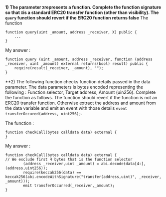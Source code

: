 **1) The parameter `X`represents a function. Complete the function signature so that `X`is a standard ERC20 transfer function (other than visibility). The `query` function should revert if the ERC20 function returns false**
The function 
```solidity
function query(uint _amount, address _receiver, X) public {
	...
}
```
My answer :
```solidity
function query (uint _amount, address _receiver, function (address _receiver, uint _amount) external returns(bool) result) public {
    require(result(_receiver, _amount), "");
}
```

**2) The following function checks function details passed in the data parameter. The data parameters is bytes encoded representing the following : Function selector, Target address, Amount (uin256). Complete the function as follows. The function should revert if the function is not an ERC20 transfer function. Otherwise extract the address and amount from the data variable and emit an event with those details `event transferOccured(address, uint256);`.

The function :
```solidity
function checkCall(bytes calldata data) external {
}
```
My answer :
```solidity
function checkCall(bytes calldata data) external {
// We exclude first 4 bytes that is the function selector
        (address _receiver,uint _amount) = abi.decode(data[4:], (address,uint256));
        require(keccak256(data) == keccak256(abi.encodeWithSignature("transfer(address,uint)", _receiver, _amount)));
        emit transferOccurred(_receiver,_amount);
}
```

